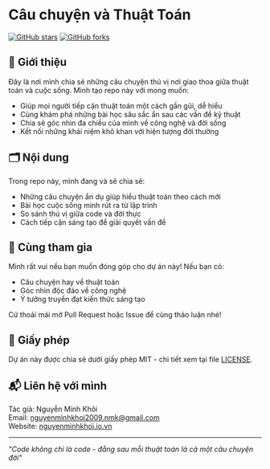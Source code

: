 # Câu chuyện và Thuật Toán

[![GitHub stars](https://img.shields.io/github/stars/nguyenminhkhoi2009/nguyenminhkhoi.io.vn-cauchuyenvathuattoan?style=social)](https://github.com/nguyenminhkhoi2009/nguyenminhkhoi.io.vn-cauchuyenvathuattoan/stargazers)
[![GitHub forks](https://img.shields.io/github/forks/nguyenminhkhoi2009/nguyenminhkhoi.io.vn-cauchuyenvathuattoan?style=social)](https://github.com/nguyenminhkhoi2009/nguyenminhkhoi.io.vn-cauchuyenvathuattoan/network/members)

## 📖 Giới thiệu

Đây là nơi mình chia sẻ những câu chuyện thú vị nơi giao thoa giữa thuật toán và cuộc sống. Mình tạo repo này với mong muốn:

- Giúp mọi người tiếp cận thuật toán một cách gần gũi, dễ hiểu
- Cùng khám phá những bài học sâu sắc ẩn sau các vấn đề kỹ thuật
- Chia sẻ góc nhìn đa chiều của mình về công nghệ và đời sống
- Kết nối những khái niệm khô khan với hiện tượng đời thường

## 🗂 Nội dung

Trong repo này, mình đang và sẽ chia sẻ:

- Những câu chuyện ẩn dụ giúp hiểu thuật toán theo cách mới
- Bài học cuộc sống mình rút ra từ lập trình
- So sánh thú vị giữa code và đời thực
- Cách tiếp cận sáng tạo để giải quyết vấn đề

## 🌟 Cùng tham gia

Mình rất vui nếu bạn muốn đóng góp cho dự án này! Nếu bạn có:

- Câu chuyện hay về thuật toán
- Góc nhìn độc đáo về công nghệ
- Ý tưởng truyền đạt kiến thức sáng tạo

Cứ thoải mái mở Pull Request hoặc Issue để cùng thảo luận nhé!

## 📜 Giấy phép

Dự án này được chia sẻ dưới giấy phép MIT - chi tiết xem tại file [LICENSE](LICENSE).

## 📬 Liên hệ với mình

Tác giả: Nguyễn Minh Khôi  
Email: [nguyenminhkhoi2009.nmk@gmail.com](mailto:nguyenminhkhoi2009.nmk@gmail.com)  
Website: [nguyenminhkhoi.io.vn](https://nguyenminhkhoi.io.vn)

---

_"Code không chỉ là code - đằng sau mỗi thuật toán là cả một câu chuyện đời"_